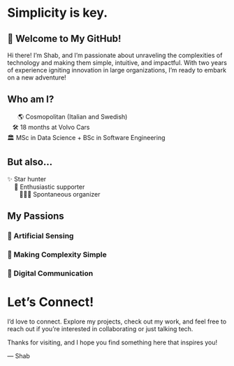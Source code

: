 # Simplicity is key.

## 🚀 Welcome to My GitHub!

Hi there! I’m Shab, and I’m passionate about unraveling the complexities of technology and making them simple, intuitive, and impactful. With two years of experience igniting innovation in large organizations, I’m ready to embark on a new adventure!

## Who am I?

&nbsp;&nbsp;&nbsp;&nbsp;&nbsp;&nbsp;🌎 Cosmopolitan (Italian and Swedish) <br>
&nbsp;&nbsp;&nbsp;🛠️ 18 months at Volvo Cars <br> 
🏛️ MSc in Data Science + BSc in Software Engineering <br>

## But also...

✨ Star hunter <br>
&nbsp;&nbsp;&nbsp; 💬 Enthusiastic supporter <br>
&nbsp;&nbsp;&nbsp;&nbsp;&nbsp;&nbsp; 🏃🏻‍♂️ Spontaneous organizer <br>


## My Passions

### 🤖 Artificial Sensing


### 🧩 Making Complexity Simple


### 🤖 Digital Communication


# Let’s Connect!
I’d love to connect. Explore my projects, check out my work, and feel free to reach out if you’re interested in collaborating or just talking tech.

Thanks for visiting, and I hope you find something here that inspires you!

— Shab






